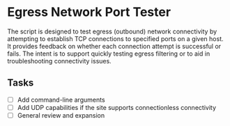 # Egress Network Port Tester

The script is designed to test egress (outbound) network connectivity by attempting to establish TCP connections to specified ports on a given host. It provides feedback on whether each connection attempt is successful or fails. The intent is to support quickly testing egress filtering or to aid in troubleshooting connectivity issues.

## Tasks
- [ ] Add command-line arguments
- [ ] Add UDP capabilities if the site supports connectionless connectivity
- [ ] General review and expansion
